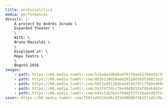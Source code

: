 ```yaml
---
title: archiviolítica
media: performances
details: |-
    A project by Andrés Jurado \
    Expanded theater \
    \
    With: \
    Bruno Mazzoldi \
    \
    Displayed at: \
    Mapa Teatro \
    \
    Bogotá 2016
images:
    - path: https://66.media.tumblr.com/515eda2d940a4f0ff0ae21766482c55b/79dc8147096f70b1-64/s1280x1920/8f296ce846e49d4aa7d5162933df499ba24c9639.png
    - path: https://66.media.tumblr.com/803e110d28aeb28528d165536021e20b/79dc8147096f70b1-8c/s1280x1920/647ab05122e39a8ba92e40e54fb21b84b53455d6.png
    - path: https://66.media.tumblr.com/5921a45128aba64545f47c7fb8ed69e3/79dc8147096f70b1-d0/s1280x1920/9a7667d726a9fcf7057b2c60ce1cbe00b90da320.png
    - path: https://66.media.tumblr.com/2a1f477dccfbe4849d12af6be6462e28/79dc8147096f70b1-6a/s2048x3072/a675f0cfeb33be82ff3793d7e3ad3018f35c9fef.png
    - path: https://66.media.tumblr.com/e84c5ab3b2e7994ef2f116ad1483f2ac/79dc8147096f70b1-e5/s2048x3072/be5940400001ee42066a1bc1708ade0312895a72.png
cover: https://64.media.tumblr.com/f5bfa40524a98c431b908807361571d2/9ba5d0244808945a-46/s1280x1920/36316248b1d8e2bab2ea6c3cf9cde0437afaee3d.png
---
```

